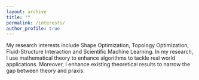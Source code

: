 ```yaml
---
layout: archive
title: ""
permalink: /interests/
author_profile: true
---
```


My research interests include Shape Optimization, Topology Optimization, Fluid-Structure Interaction and Scientific Machine Learning. In my research, I use mathematical theory to enhance algorithms to tackle real world applications. Moreover, I enhance existing theoretical results to narrow the gap between theory and praxis. 